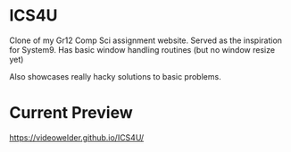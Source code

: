 # ICS4U
Clone of my Gr12 Comp Sci assignment website. Served as the inspiration for System9. Has basic window handling routines (but no window resize yet)

Also showcases really hacky solutions to basic problems.

# Current Preview

https://videowelder.github.io/ICS4U/
